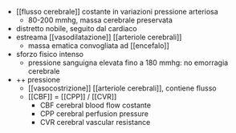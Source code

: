 - [[flusso cerebrale]] costante in variazioni pressione arteriosa
	- 80-200 mmhg, massa cerebrale preservata
- distretto nobile, seguito dal cardiaco
- estreama [[vasodilatazione]] [[arteriole cerebrali]]
	- massa ematica convogliata ad [[encefalo]]
- sforzo fisico intenso
	- pressione sanguigna elevata fino a 180 mmhg: no emorragia cerebrale
- ++ pressione
	- [[vasocostrizione]] [[arteriole cerebrali]], contiene flusso
	- [[CBF]] = [[CPP]] / [[CVR]]
		- CBF cerebral blood flow costante
		- CPP cerebral perfusion pressure
		- CVR cerebral vascular resistance